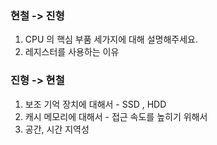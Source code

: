 ### 현철 -> 진형

1. CPU 의 핵심 부품 세가지에 대해 설명해주세요.
2. 레지스터를 사용하는 이유

### 진형 -> 현철

1. 보조 기억 장치에 대해서 - SSD , HDD 
2. 캐시 메모리에 대해서 - 접근 속도를 높히기 위해서 
3. 공간, 시간 지역성
